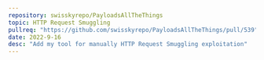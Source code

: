 ```yaml
---
repository: swisskyrepo/PayloadsAllTheThings
topic: HTTP Request Smuggling
pullreq: "https://github.com/swisskyrepo/PayloadsAllTheThings/pull/539"
date: 2022-9-16
desc: "Add my tool for manually HTTP Request Smuggling exploitation"
---
```

